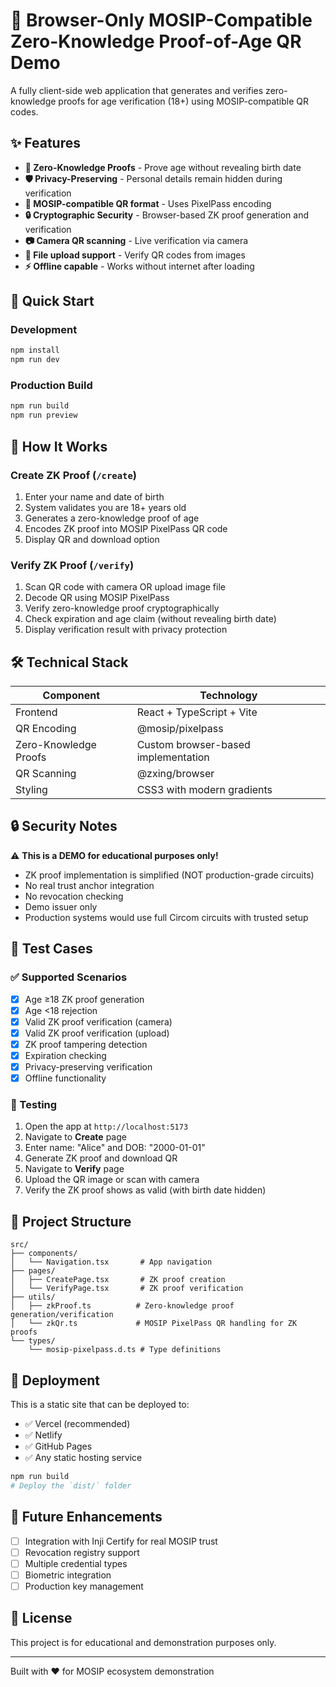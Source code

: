 # 🎫 Browser-Only MOSIP-Compatible Zero-Knowledge Proof-of-Age QR Demo

A fully client-side web application that generates and verifies zero-knowledge proofs for age verification (18+) using MOSIP-compatible QR codes.

## ✨ Features

- **🔐 Zero-Knowledge Proofs** - Prove age without revealing birth date
- **🛡️ Privacy-Preserving** - Personal details remain hidden during verification
- **📱 MOSIP-compatible QR format** - Uses PixelPass encoding
- **🔒 Cryptographic Security** - Browser-based ZK proof generation and verification
- **📷 Camera QR scanning** - Live verification via camera
- **📁 File upload support** - Verify QR codes from images
- **⚡ Offline capable** - Works without internet after loading

## 🚀 Quick Start

### Development
```bash
npm install
npm run dev
```

### Production Build
```bash
npm run build
npm run preview
```

## 📖 How It Works

### Create ZK Proof (`/create`)
1. Enter your name and date of birth
2. System validates you are 18+ years old
3. Generates a zero-knowledge proof of age
4. Encodes ZK proof into MOSIP PixelPass QR code
5. Display QR and download option

### Verify ZK Proof (`/verify`)
1. Scan QR code with camera OR upload image file
2. Decode QR using MOSIP PixelPass
3. Verify zero-knowledge proof cryptographically
4. Check expiration and age claim (without revealing birth date)
5. Display verification result with privacy protection

## 🛠️ Technical Stack

| Component | Technology |
|-----------|------------|
| Frontend | React + TypeScript + Vite |
| QR Encoding | @mosip/pixelpass |
| Zero-Knowledge Proofs | Custom browser-based implementation |
| QR Scanning | @zxing/browser |
| Styling | CSS3 with modern gradients |

## 🔒 Security Notes

⚠️ **This is a DEMO for educational purposes only!**

- ZK proof implementation is simplified (NOT production-grade circuits)
- No real trust anchor integration
- No revocation checking
- Demo issuer only
- Production systems would use full Circom circuits with trusted setup

## 📱 Test Cases

### ✅ Supported Scenarios
- [x] Age ≥18 ZK proof generation
- [x] Age <18 rejection
- [x] Valid ZK proof verification (camera)
- [x] Valid ZK proof verification (upload)
- [x] ZK proof tampering detection
- [x] Expiration checking
- [x] Privacy-preserving verification
- [x] Offline functionality

### 🧪 Testing
1. Open the app at `http://localhost:5173`
2. Navigate to **Create** page
3. Enter name: "Alice" and DOB: "2000-01-01"
4. Generate ZK proof and download QR
5. Navigate to **Verify** page
6. Upload the QR image or scan with camera
7. Verify the ZK proof shows as valid (with birth date hidden)

## 📁 Project Structure

```
src/
├── components/
│   └── Navigation.tsx       # App navigation
├── pages/
│   ├── CreatePage.tsx       # ZK proof creation
│   └── VerifyPage.tsx       # ZK proof verification
├── utils/
│   ├── zkProof.ts          # Zero-knowledge proof generation/verification
│   └── zkQr.ts             # MOSIP PixelPass QR handling for ZK proofs
└── types/
    └── mosip-pixelpass.d.ts # Type definitions
```

## 🚀 Deployment

This is a static site that can be deployed to:
- ✅ Vercel (recommended)
- ✅ Netlify
- ✅ GitHub Pages
- ✅ Any static hosting service

```bash
npm run build
# Deploy the `dist/` folder
```

## 🔮 Future Enhancements

- [ ] Integration with Inji Certify for real MOSIP trust
- [ ] Revocation registry support
- [ ] Multiple credential types
- [ ] Biometric integration
- [ ] Production key management

## 📄 License

This project is for educational and demonstration purposes only.

---

Built with ❤️ for MOSIP ecosystem demonstration